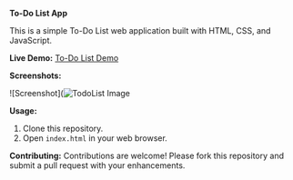 
**To-Do List App**

This is a simple To-Do List web application built with HTML, CSS, and JavaScript.

**Live Demo:** [To-Do List Demo]( https://dachu021.github.io/ToDoList_App/)


**Screenshots:**

![Screenshot](![TodoList Image](https://github.com/DACHU021/ToDoList_App/assets/137294508/fbb3afb9-f538-4bf2-8c31-5d496b5e6dab)



**Usage:**
1. Clone this repository.
2. Open `index.html` in your web browser.

**Contributing:**
Contributions are welcome! Please fork this repository and submit a pull request with your enhancements.
